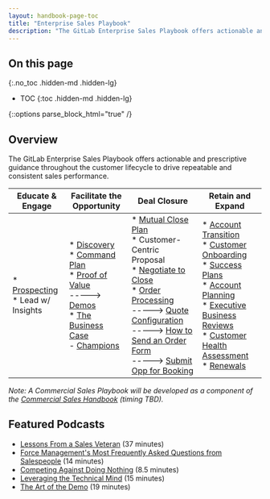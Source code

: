 ```yaml
---
layout: handbook-page-toc
title: "Enterprise Sales Playbook"
description: "The GitLab Enterprise Sales Playbook offers actionable and prescriptive guidance throughout the customer lifecycle to drive repeatable and consistent sales performance"
---
```


## On this page
{:.no_toc .hidden-md .hidden-lg}

- TOC
{:toc .hidden-md .hidden-lg}

{::options parse_block_html="true" /}

## Overview 
The GitLab Enterprise Sales Playbook offers actionable and prescriptive guidance throughout the customer lifecycle to drive repeatable and consistent sales performance.

| Educate & Engage | Facilitate the Opportunity | Deal Closure | Retain and Expand |
| ------ | ------ | ------ | ------ |
| * [Prospecting](/handbook/sales/prospecting/)<br> * Lead w/ Insights | * [Discovery](/handbook/sales/playbook/discovery/)<br> * [Command Plan](/handbook/sales/command-of-the-message/command-plan/)<br> * [Proof of Value](/handbook/customer-success/solutions-architects/tools-and-resources/pov/)<br> -----> [Demos](/handbook/customer-success/solutions-architects/demonstrations/)<br> * [The Business Case](/handbook/sales/command-of-the-message/metrics/) <br>- [Champions](/handbook/sales/meddppicc/#champion) | * [Mutual Close Plan](/handbook/sales/mutual-close-plan)<br> * Customer-Centric Proposal<br> * [Negotiate to Close](/handbook/sales/negotiate-to-close/)<br> * [Order Processing](/handbook/sales/field-operations/order-processing/)<br> -----> [Quote Configuration](/handbook/sales/field-operations/order-processing/#quote-configuration)<br> -----> [How to Send an Order Form](/handbook/sales/field-operations/order-processing/#how-to-send-an-order-form-to-a-customer)<br> -----> [Submit Opp for Booking](/handbook/sales/field-operations/order-processing/#submit-an-opportunity-for-booking)| * [Account Transition](/handbook/customer-success/pre-sales-post-sales-transition/)<br> * [Customer Onboarding](/handbook/customer-success/tam/onboarding/) <br> * [Success Plans](/handbook/customer-success/tam/success-plans/) <br> * [Account Planning](/handbook/sales/account-planning/)<br> * [Executive Business Reviews](/handbook/customer-success/tam/ebr/)<br> * [Customer Health Assessment](/handbook/customer-success/tam/health-score-triage/)<br> * [Renewals](/handbook/customer-success/tam/renewals/) |

_Note: A Commercial Sales Playbook will be developed as a component of the [Commercial Sales Handbook](/handbook/sales/commercial/) (timing TBD)._

## Featured Podcasts

- [Lessons From a Sales Veteran](https://theaudible-readypodcast.sounder.fm/episode/lessons-from-a-sales-veteran-w-frank-azzolino) (37 minutes)
- [Force Management's Most Frequently Asked Questions from Salespeople](https://theaudible-readypodcast.sounder.fm/episode/27-our-most-faqs-from-salespeople-w-john-kaplan) (14 minutes)
- [Competing Against Doing Nothing](https://theaudible-readypodcast.sounder.fm/episode/35-competing-against-do-nothing-w-john-kaplan) (8.5 minutes)
- [Leveraging the Technical Mind](https://theaudible-readypodcast.sounder.fm/episode/leveraging-the-technical-mind-w-john-kaplan) (15 minutes)
- [The Art of the Demo](https://theaudible-readypodcast.sounder.fm/episode/the-art-of-the-demo-w-john-kaplan) (19 minutes) 
